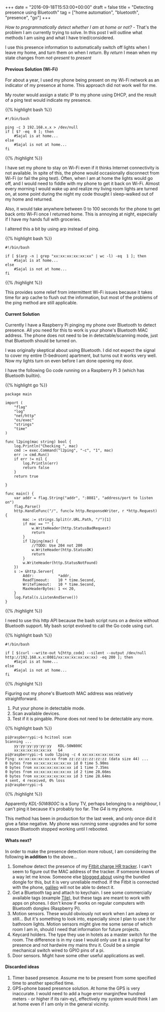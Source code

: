 +++
date = "2016-09-18T15:53:00+00:00"
draft = false
title = "Detecting presence using Bluetooth"
tag = ["home automation", "bluetooth", "presence", "go"]
+++

*How to programmatically detect whether I am at home or not?* - That's the problem I am currently trying to solve. In this post I will outline what methods I am using and what I have tried/considered.

I use this presence information to automatically switch off lights when I leave my home, and turn them on when I *return*. By *return* I mean when my state changes from *not-present* to *present*

#### Previous Solution (Wi-Fi)

For about a year, I used my phone being present on my Wi-Fi network as an indicator of my presence at home. This approach did not work well for me.

My router would assign a static IP to my phone using DHCP, and the result of a ping test would indicate my presence.

{{% highlight bash %}}
````
#!/bin/bash

ping -c 3 192.168.x.x > /dev/null
if [ $? -eq  0 ]; then
	#Sajal is at home...
else
	#Sajal is not at home...
fi
````
{{% /highlight %}}

I have set my phone to stay on Wi-Fi even if it thinks Internet connectivity is not available. In spite of this, the phone would occasionally disconnect from Wi-Fi (or fail the ping test). Often, when I am at home the lights would go off, and I would need to fiddle with my phone to get it back on Wi-Fi. Almost every morning I would wake up and realize my living room lights are turned on, at some point during the night my code thought I sleep-walked out of my home and returned.

Also, it would take anywhere between 0 to 100 seconds for the phone to get back onto Wi-Fi once I returned home. This is annoying at night, especially if I have my hands full with groceries.

I altered this a bit by using arp instead of ping.

{{% highlight bash %}}
````
#!/bin/bash

if [ $(arp -n | grep "xx:xx:xx:xx:xx:xx" | wc -l) -eq  1 ]; then
	#Sajal is at home...
else
	#Sajal is not at home...
fi
````
{{% /highlight %}}

This provides some relief from intermittent Wi-Fi issues because it takes time for arp cache to flush out the information, but most of the problems of the ping method are still applicable.

#### Current Solution

Currently I have a Raspberry Pi pinging my phone over Bluetooth to detect presence. All you need for this to work is your phone's Bluetooth MAC address. The phone does not need to be in detectable/scanning mode, just that Bluetooth should be turned on.

I was originally skeptical about using Bluetooth. I did not expect the signal to cover my entire (1-bedroom) apartment, but turns out it works very well. Now my lights turn on even before I am done opening my door.

I have the following Go code running on a Raspberry Pi 3 (which has Bluetooth builtin). 

{{% highlight go %}}
````
package main

import (
	"flag"
	"log"
	"net/http"
	"os/exec"
	"strings"
	"time"
)

func l2ping(mac string) bool {
	log.Println("Checking ", mac)
	cmd := exec.Command("l2ping", "-c", "1", mac)
	err := cmd.Run()
	if err != nil {
		log.Println(err)
		return false
	}
	return true

}

func main() {
	var addr = flag.String("addr", ":8081", "address/port to listen on")
	flag.Parse()
	http.HandleFunc("/", func(w http.ResponseWriter, r *http.Request) {
		mac := strings.Split(r.URL.Path, "/")[1]
		if mac == "" {
			w.WriteHeader(http.StatusBadRequest)
			return
		}
		if l2ping(mac) {
			//TODO: Use 204 not 200
			w.WriteHeader(http.StatusOK)
			return
		}
		w.WriteHeader(http.StatusNotFound)
	})
	s := &http.Server{
		Addr:           *addr,
		ReadTimeout:    10 * time.Second,
		WriteTimeout:   10 * time.Second,
		MaxHeaderBytes: 1 << 20,
	}
	log.Fatal(s.ListenAndServe())
}
````
{{% /highlight %}}

I need to use this http API because the bash script runs on a device without Bluetooth support. My bash script evolved to call the Go code using curl.

{{% highlight bash %}}
````
#!/bin/bash

if [ $(curl --write-out %{http_code} --silent --output /dev/null http://192.168.x.x:8081/xx:xx:xx:xx:xx:xx) -eq 200 ]; then
	#Sajal is at home...
else
	#Sajal is not at home...
fi
````
{{% /highlight %}}

Figuring out my phone's Bluetooth MAC address was relatively straightforward.

1. Put your phone in detectable mode.
2. Scan available devices.
3. Test if it is pingable. Phone does not need to be detectable any more.

{{% highlight bash %}}
````
pi@raspberrypi:~$ hcitool scan
Scanning ...
	yy:yy:yy:yy:yy:yy	KDL-50W800C
	xx:xx:xx:xx:xx:xx	G4
pi@raspberrypi:~$ sudo l2ping -c 4 xx:xx:xx:xx:xx:xx
Ping: xx:xx:xx:xx:xx:xx from zz:zz:zz:zz:zz:zz (data size 44) ...
0 bytes from xx:xx:xx:xx:xx:xx id 0 time 5.90ms
0 bytes from xx:xx:xx:xx:xx:xx id 1 time 7.35ms
0 bytes from xx:xx:xx:xx:xx:xx id 2 time 28.66ms
0 bytes from xx:xx:xx:xx:xx:xx id 3 time 28.64ms
4 sent, 4 received, 0% loss
pi@raspberrypi:~$ 

````
{{% /highlight %}}

Apparently *KDL-50W800C* is a Sony TV, perhaps belonging to a neighbour, I can't ping it because it's probably too far. The *G4* is my phone.

This method has been in production for the last week, and only once did it give a false negative. My phone was running some upgrades and for some reason Bluetooth stopped working until I rebooted.

#### Whats next?

In order to make the presence detection more robust, I am considering the following **in addition** to the above...

1. Somehow detect the presence of my [Fitbit charge HR tracker](https://www.fitbit.com/chargehr). I can't seem to figure out the MAC address of the tracker. If someone knows of a way let me know. Someone else [blogged about](http://dotnet.work/2016/02/tracking-fitbit-presence-under-linux-raspberry-pi-2/) using the bundled dongle for this, but it is very unreliable method. If the Fitbit is connected with the phone, [galileo](https://bitbucket.org/benallard/galileo/) will not be able to detect it.
2. Get a Bluetooth tag and attach to keychain. I see some commercially available tags (example [Tile](https://www.thetileapp.com/)), but these tags are meant to work with apps on phones. I don't know if works on regular computers with Bluetooth dongles (Raspberry Pi).
3. Motion sensors. These would obviously not work when I am asleep or still... But it's something to look into, especially since I plan to use it for bathroom lights. Motion sensors might give me some sense of which room I am in, should I need that information for future projects.
4. Keycard holders. The type they use in hotels as a master switch for the room. The difference is in my case I would only use it as a signal for presence and not hardwire my mains thru it. Could be a simple mechanical switch wired to GPIO pins of a pi.
5. Door sensors. Might have some other useful applications as well.

#### Discarded ideas

1. Timer based presence. Assume me to be present from some specified time to another specified time.
2. GPS+phone based presence solution. At home the GPS is very inaccurate. I would need to add a huge error margin(few hundred meters - or higher if its rain-ey), effectively my system would think I am at home even if I am only in the general vicinity.